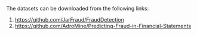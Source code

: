 The datasets can be downloaded from the following links:
1. https://github.com/JarFraud/FraudDetection
2. https://github.com/AdroMine/Predicting-Fraud-in-Financial-Statements
